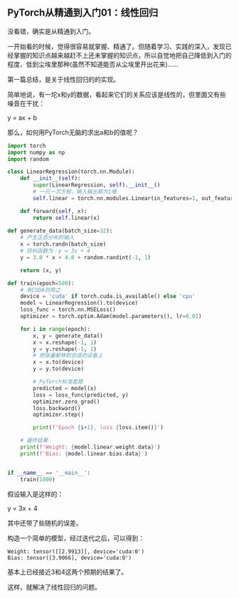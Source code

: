 ## PyTorch从精通到入门01：线性回归

没看错，确实是从精通到入门。

一开始看的时候，觉得很容易就掌握、精通了。但随着学习、实践的深入，发现已经掌握的知识点越来越赶不上还未掌握的知识点，所以自觉地把自己降低到入门的程度、低到尘埃里那种(虽然不知道能否从尘埃里开出花来)……



第一篇总结，是关于线性回归的的实现。

简单地说，有一坨x和y的数据，看起来它们的关系应该是线性的，但里面又有些噪音在干扰：

y = ax + b


那么，如何用PyTorch无脑的求出a和b的值呢？

```python
import torch 
import numpy as np
import random

class LinearRegression(torch.nn.Module):
    def __init__(self):
        super(LinearRegression, self).__init__()
        # 一元一次方程，输入输出都为1维
        self.linear = torch.nn.modules.Linear(in_features=1, out_features=1)

    def forward(self, x):
        return self.linear(x)
    
def generate_data(batch_size=32):
    # 产生正态分布的输入
    x = torch.randn(batch_size)
    # 目标函数为：y = 3x + 4
    y = 3.0 * x + 4.0 + random.randint(-1, 1)

    return (x, y)

def train(epoch=500):
    # 有CUDA则用之
    device = 'cuda' if torch.cuda.is_available() else 'cpu'
    model = LinearRegression().to(device)
    loss_func = torch.nn.MSELoss()
    optimizer = torch.optim.Adam(model.parameters(), lr=0.01)

    for i in range(epoch):
        x, y = generate_data()
        x = x.reshape(-1, 1)
        y = y.reshape(-1, 1)
        # 把张量都移到合适的设备上
        x = x.to(device)
        y = y.to(device)

        # PyTorch标准套路
        predicted = model(x)
        loss = loss_func(predicted, y)
        optimizer.zero_grad()
        loss.backward()
        optimizer.step()

        print(f'Epoch {i+1}, loss {loss.item()}')

    # 最终结果
    print(f'Weight: {model.linear.weight.data}')
    print(f'Bias: {model.linear.bias.data}')


if __name__ == '__main__':
    train(1000)


```



假设输入是这样的：

y = 3x + 4

其中还带了些随机的误差。

构造一个简单的模型，经过迭代之后，可以得到：

```shell
Weight: tensor([[2.9913]], device='cuda:0')
Bias: tensor([3.9066], device='cuda:0')
```

基本上已经接近3和4这两个预期的结果了。

这样，就解决了线性回归的问题。


